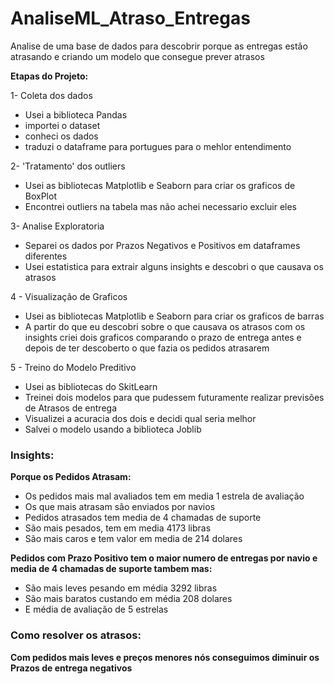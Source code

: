 # AnaliseML_Atraso_Entregas
Analise de uma base de dados para descobrir porque as entregas estão atrasando e criando um modelo que consegue prever atrasos

**Etapas do Projeto:**

1- Coleta dos dados
  - Usei a biblioteca Pandas
  - importei o dataset
  - conheci os dados
  - traduzi o dataframe para portugues para o mehlor entendimento

2- 'Tratamento' dos outliers
  - Usei as bibliotecas Matplotlib e Seaborn para criar os graficos de BoxPlot 
  - Encontrei outliers na tabela mas não achei necessario excluir eles

3- Analise Exploratoria
  - Separei os dados por Prazos Negativos e Positivos em dataframes diferentes
  - Usei estatistica para extrair alguns insights e descobri o que causava os atrasos

4 - Visualização de Graficos
  - Usei as bibliotecas Matplotlib e Seaborn para criar os graficos de barras
  - A partir do que eu descobri sobre o que causava os atrasos com os insights criei dois graficos comparando o prazo de entrega antes e depois de ter descoberto o que fazia os pedidos atrasarem

5 - Treino do Modelo Preditivo
  - Usei as bibliotecas do SkitLearn
  - Treinei dois modelos para que pudessem futuramente realizar previsões de Atrasos de entrega
  - Visualizei a acuracia dos dois e decidi qual seria melhor
  - Salvei o modelo usando a biblioteca Joblib

### Insights:

**Porque os Pedidos Atrasam:**
  - Os pedidos mais mal avaliados tem em media 1 estrela de avaliação
  - Os que mais atrasam são enviados por navios
  - Pedidos atrasados tem media de 4 chamadas de suporte
  - São mais pesados, tem em media 4173 libras
  - São mais caros e tem valor em media de 214 dolares

**Pedidos com Prazo Positivo tem o maior numero de entregas por navio e media de 4 chamadas de suporte tambem mas:**
  - São mais leves pesando em média 3292 libras
  - São mais baratos custando em média 208 dolares
  - E média de avaliação de 5 estrelas

### Como resolver os atrasos:
  **Com pedidos mais leves e preços menores nós conseguimos diminuir os Prazos de entrega negativos**
